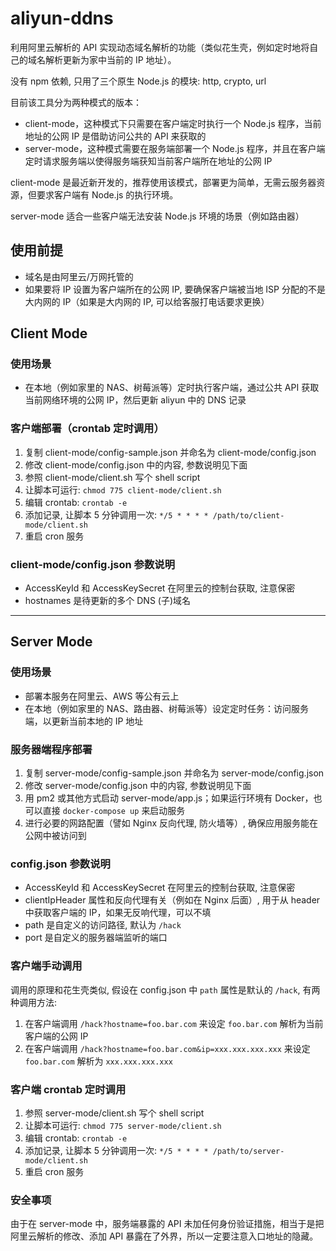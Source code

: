 # aliyun-ddns

利用阿里云解析的 API 实现动态域名解析的功能（类似花生壳，例如定时地将自己的域名解析更新为家中当前的 IP 地址）。

没有 npm 依赖, 只用了三个原生 Node.js 的模块: http, crypto, url

目前该工具分为两种模式的版本：

- client-mode，这种模式下只需要在客户端定时执行一个 Node.js 程序，当前地址的公网 IP 是借助访问公共的 API 来获取的
- server-mode，这种模式需要在服务端部署一个 Node.js 程序，并且在客户端定时请求服务端以使得服务端获知当前客户端所在地址的公网 IP

client-mode 是最近新开发的，推荐使用该模式，部署更为简单，无需云服务器资源，但要求客户端有 Node.js 的执行环境。

server-mode 适合一些客户端无法安装 Node.js 环境的场景（例如路由器）

## 使用前提

- 域名是由阿里云/万网托管的
- 如果要将 IP 设置为客户端所在的公网 IP, 要确保客户端被当地 ISP 分配的不是大内网的 IP（如果是大内网的 IP, 可以给客服打电话要求更换）

## Client Mode

### 使用场景

- 在本地（例如家里的 NAS、树莓派等）定时执行客户端，通过公共 API 获取当前网络环境的公网 IP，然后更新 aliyun 中的 DNS 记录

### 客户端部署（crontab 定时调用）

1. 复制 client-mode/config-sample.json 并命名为 client-mode/config.json
2. 修改 client-mode/config.json 中的内容, 参数说明见下面
3. 参照 client-mode/client.sh 写个 shell script
4. 让脚本可运行: `chmod 775 client-mode/client.sh`
5. 编辑 crontab: `crontab -e`
6. 添加记录, 让脚本 5 分钟调用一次: `*/5 * * * * /path/to/client-mode/client.sh`
7. 重启 cron 服务

### client-mode/config.json 参数说明

- AccessKeyId 和 AccessKeySecret 在阿里云的控制台获取, 注意保密
- hostnames 是待更新的多个 DNS (子)域名

----------------------------------------------------------------------------------

## Server Mode

### 使用场景

- 部署本服务在阿里云、AWS 等公有云上
- 在本地（例如家里的 NAS、路由器、树莓派等）设定定时任务：访问服务端，以更新当前本地的 IP 地址

### 服务器端程序部署

1. 复制 server-mode/config-sample.json 并命名为 server-mode/config.json
2. 修改 server-mode/config.json 中的内容, 参数说明见下面
3. 用 pm2 或其他方式启动 server-mode/app.js；如果运行环境有 Docker，也可以直接 `docker-compose up` 来启动服务
4. 进行必要的网路配置（譬如 Nginx 反向代理, 防火墙等）, 确保应用服务能在公网中被访问到

### config.json 参数说明

- AccessKeyId 和 AccessKeySecret 在阿里云的控制台获取, 注意保密
- clientIpHeader 属性和反向代理有关（例如在 Nginx 后面）, 用于从 header 中获取客户端的 IP，如果无反响代理，可以不填
- path 是自定义的访问路径, 默认为 `/hack`
- port 是自定义的服务器端监听的端口

### 客户端手动调用

调用的原理和花生壳类似, 假设在 config.json 中 `path` 属性是默认的 `/hack`, 有两种调用方法:

1. 在客户端调用 `/hack?hostname=foo.bar.com` 来设定 `foo.bar.com` 解析为当前客户端的公网 IP
2. 在客户端调用 `/hack?hostname=foo.bar.com&ip=xxx.xxx.xxx.xxx` 来设定 `foo.bar.com` 解析为 `xxx.xxx.xxx.xxx`

### 客户端 crontab 定时调用

1. 参照 server-mode/client.sh 写个 shell script
2. 让脚本可运行: `chmod 775 server-mode/client.sh`
3. 编辑 crontab: `crontab -e`
4. 添加记录, 让脚本 5 分钟调用一次: `*/5 * * * * /path/to/server-mode/client.sh`
5. 重启 cron 服务

### 安全事项

由于在 server-mode 中，服务端暴露的 API 未加任何身份验证措施，相当于是把阿里云解析的修改、添加 API 暴露在了外界，所以一定要注意入口地址的隐藏。
